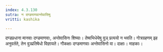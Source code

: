 ```yaml
---
index: 4.3.130
sutra: न दण्डमाणवान्तेवासिषु
vritti: kashika

---
```

दण्डप्रधाना मानवाः दण्डमाणवाः, अन्तेवासिनः शिष्याः। तेष्वभिधेयेषु वुञ् प्रत्ययो न भवति। गोत्रग्रहणम् इह अनुवर्तते, तेन वुञ्प्रतिषेधो विज्ञायते। गौकक्षाः दण्डमाणवाः अन्तेवासिनो वा। दाक्षाः। माहकाः।